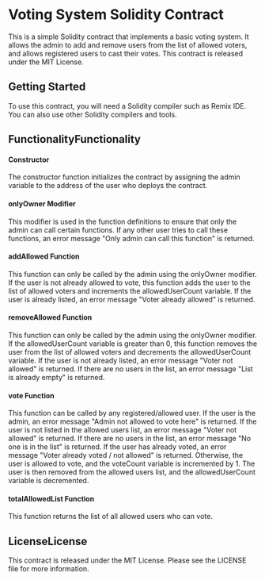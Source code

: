 # Voting System Solidity Contract
This is a simple Solidity contract that implements a basic voting system. It allows the admin to add and remove users from the list of allowed voters, and allows registered users to cast their votes. This contract is released under the MIT License.

## Getting Started
To use this contract, you will need a Solidity compiler such as Remix IDE. You can also use other Solidity compilers and tools.

## FunctionalityFunctionality
#### Constructor
The constructor function initializes the contract by assigning the admin variable to the address of the user who deploys the contract.

#### onlyOwner Modifier
This modifier is used in the function definitions to ensure that only the admin can call certain functions. If any other user tries to call these functions, an error message "Only admin can call this function" is returned.

#### addAllowed Function
This function can only be called by the admin using the onlyOwner modifier. If the user is not already allowed to vote, this function adds the user to the list of allowed voters and increments the allowedUserCount variable. If the user is already listed, an error message "Voter already allowed" is returned.

#### removeAllowed Function
This function can only be called by the admin using the onlyOwner modifier. If the allowedUserCount variable is greater than 0, this function removes the user from the list of allowed voters and decrements the allowedUserCount variable. If the user is not already listed, an error message "Voter not allowed" is returned. If there are no users in the list, an error message "List is already empty" is returned.

#### vote Function
This function can be called by any registered/allowed user. If the user is the admin, an error message "Admin not allowed to vote here" is returned. If the user is not listed in the allowed users list, an error message "Voter not allowed" is returned. If there are no users in the list, an error message "No one is in the list" is returned. If the user has already voted, an error message "Voter already voted / not allowed" is returned. Otherwise, the user is allowed to vote, and the voteCount variable is incremented by 1. The user is then removed from the allowed users list, and the allowedUserCount variable is decremented.

#### totalAllowedList Function
This function returns the list of all allowed users who can vote.

## LicenseLicense
This contract is released under the MIT License. Please see the LICENSE file for more information.
